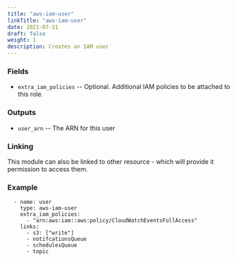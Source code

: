 ```yaml
---
title: "aws-iam-user"
linkTitle: "aws-iam-user"
date: 2021-07-21
draft: false
weight: 1
description: Creates an IAM user
---
```


### Fields

- `extra_iam_policies` -- Optional. Additional IAM policies to be attached to this role.

### Outputs

- `user_arn` -- The ARN for this user

### Linking

This module can also be linked to other resource - which will provide it
permission to access them.

### Example

```
  - name: user
    type: aws-iam-user
    extra_iam_policies:
      - "arn:aws:iam::aws:policy/CloudWatchEventsFullAccess"
    links:
      - s3: ["write"]
      - notifcationsQueue
      - schedulesQueue
      - topic
```

